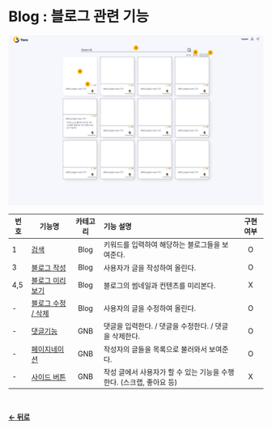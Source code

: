 # Blog : 블로그 관련 기능
![blog](/docs/image/Blog.png)

<center>

|  번호 | 기능명 | 카테고리 | 기능 설명 | 구현여부 |
| ----- | ----- | :------: | :-------- | :----: |
| 1 | [검색](/docs/Blog/Search.md) | Blog | 키워드를 입력하여 해당하는 블로그들을 보여준다. | O |
| 3 | [블로그 작성](/docs/BLog/Write.md) | Blog | 사용자가 글을 작성하여 올린다. | O |
| 4,5 | [블로그 미리보기](/docs/BLog/Preview.md) | Blog | 블로그의 썸네일과 컨텐츠를 미리본다. | X |
| - | [블로그 수정 / 삭제](/docs/Blog/Edit.md) | Blog | 사용자의 글을 수정하여 올린다. | O |
| - | [댓글기능](/docs/GNB/Reply.md) | GNB | 댓글을 입력한다. / 댓글을 수정한다. / 댓글을 삭제한다. | O |
| - | [페이지네이션](/docs/GNB/Pagination.md) | GNB | 작성자의 글들을 목록으로 불러와서 보여준다. | O |
| - | [사이드 버튼](/docs/GNB/SideBtn.md) | GNB | 작성 글에서 사용자가 할 수 있는 기능을 수행한다. (스크랩, 좋아요 등) | X |

</center>

<br/>

[**← 뒤로**](/readme.md)
